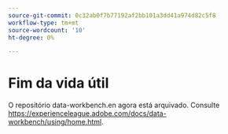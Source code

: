 ```yaml
---
source-git-commit: 0c32ab0f7b77192af2bb101a3dd41a974d82c5f8
workflow-type: tm+mt
source-wordcount: '10'
ht-degree: 0%

---
```

# Fim da vida útil

O repositório data-workbench.en agora está arquivado. Consulte <https://experienceleague.adobe.com/docs/data-workbench/using/home.html>.
